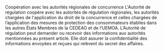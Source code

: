 Coopération avec les autorités régionales de concurrence
L'Autorité de régulation coopère avec les autorités de régulation régionales, les autorités chargées de l'application du droit de la concurrence et celles chargées de l’application des mesures de protection des consommateurs établies dans les autres États Membres de la CEDEAO et de l’UEMOA.
L’Autorité de régulation peut demander ou recevoir des informations aux autorités mentionnées au présent article.
Elle doit assurer la confidentialité des informations envoyées et reçues qui relèvent du secret des affaires.